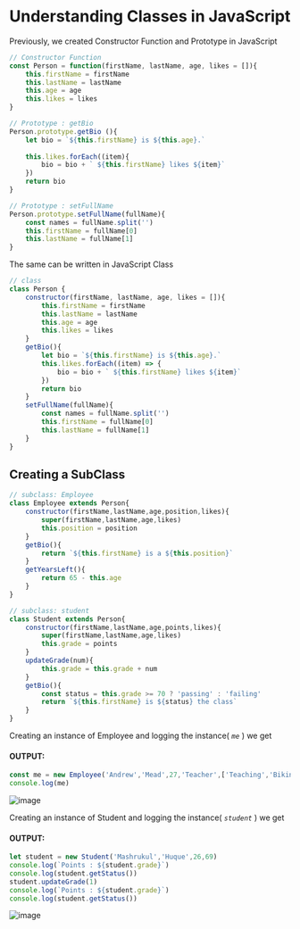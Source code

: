 # Understanding Classes in JavaScript
Previously, we created Constructor Function and Prototype in JavaScript
```javascript
// Constructor Function
const Person = function(firstName, lastName, age, likes = []){
    this.firstName = firstName
    this.lastName = lastName
    this.age = age
    this.likes = likes
}

// Prototype : getBio
Person.prototype.getBio (){
    let bio = `${this.firstName} is ${this.age}.`
    
    this.likes.forEach((item){
        bio = bio + ` ${this.firstName} likes ${item}`
    })
    return bio
}

// Prototype : setFullName
Person.prototype.setFullName(fullName){
    const names = fullName.split('')
    this.firstName = fullName[0]
    this.lastName = fullName[1]
}
```
The same can be written in JavaScript Class

```javascript
// class
class Person {
    constructor(firstName, lastName, age, likes = []){
        this.firstName = firstName
        this.lastName = lastName
        this.age = age
        this.likes = likes
    }
    getBio(){
        let bio = `${this.firstName} is ${this.age}.`
        this.likes.forEach((item) => {
            bio = bio + ` ${this.firstName} likes ${item}`
        })
        return bio
    }
    setFullName(fullName){
        const names = fullName.split('')
        this.firstName = fullName[0]
        this.lastName = fullName[1]
    }
}

```


## Creating a SubClass

```javascript
// subclass: Employee
class Employee extends Person{
    constructor(firstName,lastName,age,position,likes){
        super(firstName,lastName,age,likes)
        this.position = position
    }
    getBio(){
        return `${this.firstName} is a ${this.position}`
    }
    getYearsLeft(){
        return 65 - this.age
    }
}

// subclass: student 
class Student extends Person{
    constructor(firstName,lastName,age,points,likes){
        super(firstName,lastName,age,likes)
        this.grade = points
    }
    updateGrade(num){
        this.grade = this.grade + num
    }
    getBio(){
        const status = this.grade >= 70 ? 'passing' : 'failing'  
        return `${this.firstName} is ${status} the class`
    }
}
```

Creating an instance of Employee and logging the instance( *`me`* ) we get
#### OUTPUT:
```javascript
const me = new Employee('Andrew','Mead',27,'Teacher',['Teaching','Biking'])
console.log(me)
```
![image](https://github.com/mashruk/markdown/blob/master/img/class-output.JPG)

Creating an instance of Student and logging the instance( *`student`* ) we get
#### OUTPUT:
```javascript
let student = new Student('Mashrukul','Huque',26,69)
console.log(`Points : ${student.grade}`)
console.log(student.getStatus())
student.updateGrade(1)
console.log(`Points : ${student.grade}`)
console.log(student.getStatus())
```
![image](https://github.com/mashruk/markdown/blob/master/img/class-output-2.JPG.jpg)

